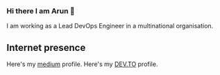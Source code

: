 ### Hi there  I am Arun 👋
I am working as a Lead DevOps Engineer in a multinational organisation.


## Internet presence

Here's my [medium](https://medium.com/@arunksingh16) profile.
Here's my [DEV.TO](https://dev.to/arunksingh16) profile.



<!--
**arunksingh16/arunksingh16** is a ✨ _special_ ✨ repository because its `README.md` (this file) appears on your GitHub profile.

Here are some ideas to get you started:

- 🔭 I’m currently working on ...
- 🌱 I’m currently learning ...
- 👯 I’m looking to collaborate on ...
- 🤔 I’m looking for help with ...
- 💬 Ask me about ...
- 📫 How to reach me: ...
- 😄 Pronouns: ...
- ⚡ Fun fact: ...
-->
